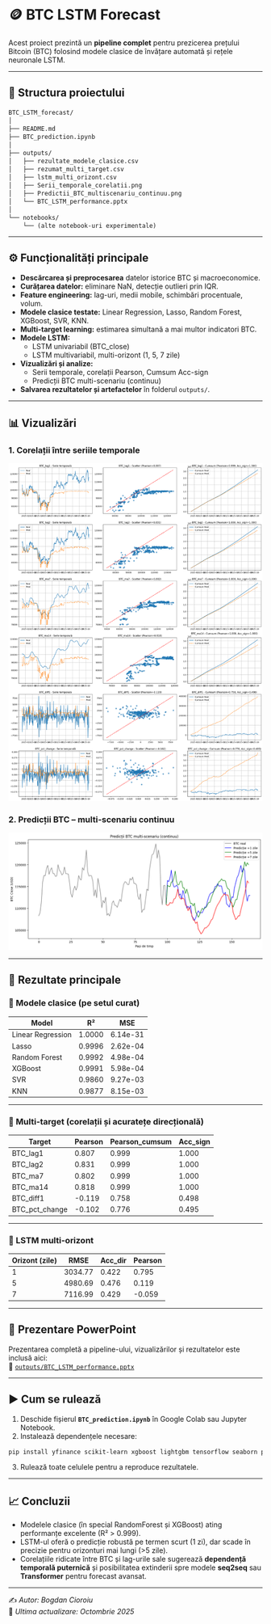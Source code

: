 # 🪙 BTC LSTM Forecast

Acest proiect prezintă un **pipeline complet** pentru prezicerea prețului Bitcoin (BTC) folosind modele clasice de învățare automată și rețele neuronale LSTM.

---

## 📁 Structura proiectului

```
BTC_LSTM_forecast/
│
├── README.md
├── BTC_prediction.ipynb
│
├── outputs/
│   ├── rezultate_modele_clasice.csv
│   ├── rezumat_multi_target.csv
│   ├── lstm_multi_orizont.csv
│   ├── Serii_temporale_corelatii.png
│   ├── Predictii_BTC_multiscenariu_continuu.png
│   └── BTC_LSTM_performance.pptx
│
└── notebooks/
    └── (alte notebook-uri experimentale)
```

---

## ⚙️ Funcționalități principale

- **Descărcarea și preprocesarea** datelor istorice BTC și macroeconomice.  
- **Curățarea datelor:** eliminare NaN, detecție outlieri prin IQR.  
- **Feature engineering:** lag-uri, medii mobile, schimbări procentuale, volum.  
- **Modele clasice testate:** Linear Regression, Lasso, Random Forest, XGBoost, SVR, KNN.  
- **Multi-target learning:** estimarea simultană a mai multor indicatori BTC.  
- **Modele LSTM:**  
  - LSTM univariabil (BTC_close)  
  - LSTM multivariabil, multi-orizont (1, 5, 7 zile)  
- **Vizualizări și analize:**  
  - Serii temporale, corelații Pearson, Cumsum Acc-sign  
  - Predicții BTC multi-scenariu (continuu)  
- **Salvarea rezultatelor și artefactelor** în folderul `outputs/`.

---

## 📊 Vizualizări

### 1. Corelații între seriile temporale
![Serii temporale și corelații](outputs/Serii_temporale_corelatii.png)

### 2. Predicții BTC – multi-scenariu continuu
![Predicții BTC multi-scenariu](outputs/Predictii_BTC_multiscenariu_continuu.png)

---

## 🧠 Rezultate principale

### 🔹 Modele clasice (pe setul curat)

| Model | R² | MSE |
|-------|----|------|
| Linear Regression | 1.0000 | 6.14e-31 |
| Lasso | 0.9996 | 2.62e-04 |
| Random Forest | 0.9992 | 4.98e-04 |
| XGBoost | 0.9991 | 5.98e-04 |
| SVR | 0.9860 | 9.27e-03 |
| KNN | 0.9877 | 8.15e-03 |

---

### 🔹 Multi-target (corelații și acuratețe direcțională)

| Target | Pearson | Pearson_cumsum | Acc_sign |
|---------|----------|----------------|-----------|
| BTC_lag1 | 0.807 | 0.999 | 1.000 |
| BTC_lag2 | 0.831 | 0.999 | 1.000 |
| BTC_ma7 | 0.802 | 0.999 | 1.000 |
| BTC_ma14 | 0.818 | 0.999 | 1.000 |
| BTC_diff1 | -0.119 | 0.758 | 0.498 |
| BTC_pct_change | -0.102 | 0.776 | 0.495 |

---

### 🔹 LSTM multi-orizont

| Orizont (zile) | RMSE | Acc_dir | Pearson |
|-----------------|-------|----------|----------|
| 1 | 3034.77 | 0.422 | 0.795 |
| 5 | 4980.69 | 0.476 | 0.119 |
| 7 | 7116.99 | 0.429 | -0.059 |

---

## 🧾 Prezentare PowerPoint

Prezentarea completă a pipeline-ului, vizualizărilor și rezultatelor este inclusă aici:  
📄 [`outputs/BTC_LSTM_performance.pptx`](outputs/BTC_LSTM_performance.pptx)

---

## ▶️ Cum se rulează

1. Deschide fișierul **`BTC_prediction.ipynb`** în Google Colab sau Jupyter Notebook.  
2. Instalează dependențele necesare:

```bash
pip install yfinance scikit-learn xgboost lightgbm tensorflow seaborn pandas matplotlib
```

3. Rulează toate celulele pentru a reproduce rezultatele.

---

## 📈 Concluzii

- Modelele clasice (în special RandomForest și XGBoost) ating performanțe excelente (R² > 0.999).  
- LSTM-ul oferă o predicție robustă pe termen scurt (1 zi), dar scade în precizie pentru orizonturi mai lungi (>5 zile).  
- Corelațiile ridicate între BTC și lag-urile sale sugerează **dependență temporală puternică** și posibilitatea extinderii spre modele **seq2seq** sau **Transformer** pentru forecast avansat.

---

✍️ *Autor: Bogdan Cioroiu*  
📅 *Ultima actualizare: Octombrie 2025*

